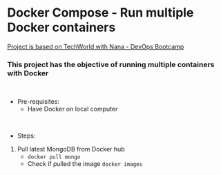 # Docker Compose - Run multiple Docker containers

[Project is based on TechWorld with Nana - DevOps Bootcamp](https://www.techworld-with-nana.com/devops-bootcamp)

### This project has the objective of running multiple containers with Docker
<br />

- Pre-requisites:
  - Have Docker on local computer
<br />
 
- Steps:
1. Pull latest MongoDB from Docker hub
    - ```docker pull mongo```
    - Check if pulled the image ```docker images```


